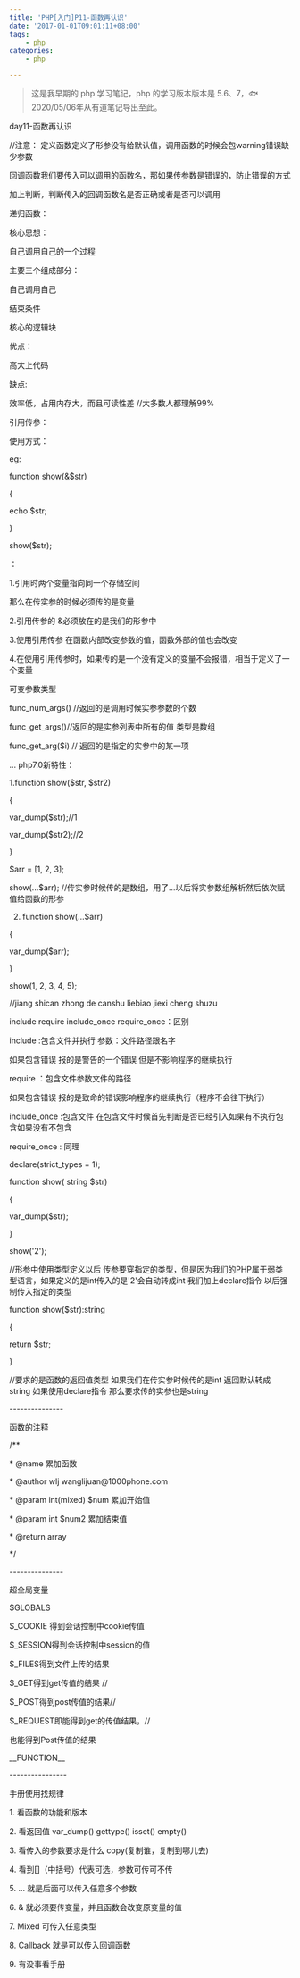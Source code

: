 ```yaml
---
title: 'PHP[入门]P11-函数再认识'
date: '2017-01-01T09:01:11+08:00'
tags:
    - php
categories:
    - php

---
```




> 这是我早期的 php 学习笔记，php 的学习版本版本是 5.6、7，🐟2020/05/06年从有道笔记导出至此。


day11-函数再认识

//注意：
定义函数定义了形参没有给默认值，调用函数的时候会包warning错误缺少参数

回调函数我们要传入可以调用的函数名，那如果传参数是错误的，防止错误的方式

加上判断，判断传入的回调函数名是否正确或者是否可以调用

递归函数：

核心思想：

自己调用自己的一个过程

主要三个组成部分：

自己调用自己

结束条件

核心的逻辑块

优点：

高大上代码

缺点:

效率低，占用内存大，而且可读性差 //大多数人都理解99%

引用传参：

使用方式：

eg:

function show(&\$str)

{

echo \$str;

}

show(\$str);

：

1.引用时两个变量指向同一个存储空间

那么在传实参的时候必须传的是变量

2.引用传参的 &必须放在的是我们的形参中

3.使用引用传参 在函数内部改变参数的值，函数外部的值也会改变

4.在使用引用传参时，如果传的是一个没有定义的变量不会报错，相当于定义了一个变量

可变参数类型 

func\_num\_args() //返回的是调用时候实参参数的个数

func\_get\_args()//返回的是实参列表中所有的值 类型是数组

func\_get\_arg(\$i) // 返回的是指定的实参中的某一项

\... php7.0新特性：

1.function show(\$str, \$str2)

{

var\_dump(\$str);//1

var\_dump(\$str2);//2

}

\$arr = \[1, 2, 3\];

show(\...\$arr);
//传实参时候传的是数组，用了\...以后将实参数组解析然后依次赋值给函数的形参

2. function show(\...\$arr)

{

var\_dump(\$arr);

}

show(1, 2, 3, 4, 5);

//jiang shican zhong de canshu liebiao jiexi cheng shuzu

include require include\_once require\_once：区别

include :包含文件并执行 参数：文件路径跟名字

如果包含错误 报的是警告的一个错误 但是不影响程序的继续执行

require ：包含文件参数文件的路径

如果包含错误 报的是致命的错误影响程序的继续执行（程序不会往下执行）

include\_once :包含文件
在包含文件时候首先判断是否已经引入如果有不执行包含如果没有不包含

require\_once : 同理

declare(strict\_types = 1);

function show( string \$str)

{

var\_dump(\$str);

}

show(\'2\');

//形参中使用类型定义以后
传参要穿指定的类型，但是因为我们的PHP属于弱类型语言，如果定义的是int传入的是\'2\'会自动转成int
我们加上declare指令 以后强制传入指定的类型

function show(\$str):string

{

return \$str;

}

//要求的是函数的返回值类型 如果我们在传实参时候传的是int
返回默认转成string 如果使用declare指令 那么要求传的实参也是string

\-\-\-\-\-\-\-\-\-\-\-\-\-\--

函数的注释

/\*\*

\* \@name 累加函数

\* \@author wlj wanglijuan\@1000phone.com

\* \@param int(mixed) \$num 累加开始值

\* \@param int \$num2 累加结束值

\* \@return array

\*/

\-\-\-\-\-\-\-\-\-\-\-\-\-\--

超全局变量

\$GLOBALS

\$\_COOKIE 得到会话控制中cookie传值

\$\_SESSION得到会话控制中session的值

\$\_FILES得到文件上传的结果

\$\_GET得到get传值的结果 //

\$\_POST得到post传值的结果//

\$\_REQUEST即能得到get的传值结果，//

也能得到Post传值的结果

\_\_FUNCTION\_\_ 

\-\-\-\-\-\-\-\-\-\-\-\-\-\-\--

手册使用找规律

1\. 看函数的功能和版本

2\. 看返回值 var\_dump() gettype() isset() empty()

3\. 看传入的参数要求是什么 copy(复制谁，复制到哪儿去)

4\. 看到\[\]（中括号）代表可选，参数可传可不传

5\. \... 就是后面可以传入任意多个参数

6\. & 就必须要传变量，并且函数会改变原变量的值

7\. Mixed 可传入任意类型

8\. Callback 就是可以传入回调函数

9\. 有没事看手册
